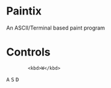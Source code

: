 # Paintix
An ASCII/Terminal based paint program

# Controls
            <kbd>W</kbd>
<kbd>A</kbd> <kbd>S</kbd> <kbd>D</kbd>
